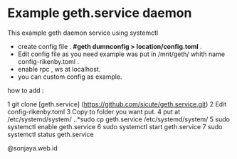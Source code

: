 # Example geth.service daemon

This example geth daemon service  using systemctl 
- create config file .
  **#geth dumnconfig > location/config.toml** .
- Edit config file as you need  example was put in /mnt/geth/ whith name config-rikenby.toml .
- enable rpc , ws at localhost. 
- you can custom config as example. 

how to add :
 
1  git clone [geth.service] (https://github.com/sicute/geth.service.git)
2 Edit config-rikenby.toml
3 Copy to folder you want put.
4 put at /etc/systemd/system/ 
  ..*sudo cp geth.service /etc/systemd/system/
5 sudo systemctl enable geth.service 
6 sudo systemctl start geth.service
7 sudo systemctl status geth.service
 

@sonjaya.web.id 
